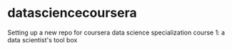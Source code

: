 # datasciencecoursera
Setting up a new repo for coursera data science specialization course 1: a data scientist's tool box
